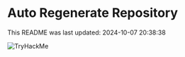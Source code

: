# Auto Regenerate Repository

This README was last updated: 2024-10-07 20:38:38

 ![TryHackMe](https://tryhackme.com/badge/533634)